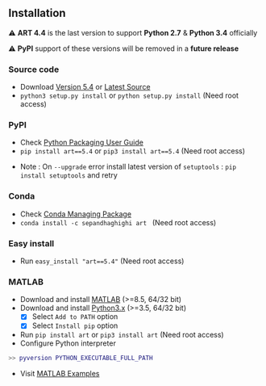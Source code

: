 ## Installation	

⚠️ **ART 4.4** is the last version to support **Python 2.7** & **Python 3.4** officially		

⚠️ **PyPI** support of these versions will be removed in a **future release**

### Source code
- Download [Version 5.4](https://github.com/sepandhaghighi/art/archive/v5.4.zip) or [Latest Source ](https://github.com/sepandhaghighi/art/archive/dev.zip)
- `python3 setup.py install` or `python setup.py install` (Need root access)				

### PyPI


- Check [Python Packaging User Guide](https://packaging.python.org/installing/)     
- `pip install art==5.4` or `pip3 install art==5.4` (Need root access)

* Note :  On `--upgrade` error install latest version of `setuptools` : `pip install setuptools` and retry

### Conda

- Check [Conda Managing Package](https://conda.io)
- `conda install -c sepandhaghighi art ` (Need root access)

### Easy install

- Run `easy_install "art==5.4"` (Need root access)

### MATLAB

- Download and install [MATLAB](https://www.mathworks.com/products/matlab.html) (>=8.5, 64/32 bit)
- Download and install [Python3.x](https://www.python.org/downloads/) (>=3.5, 64/32 bit) 
	- [x] Select `Add to PATH` option
	- [x] Select `Install pip` option
- Run `pip install art` or `pip3 install art` (Need root access)
- Configure Python interpreter
```matlab
>> pyversion PYTHON_EXECUTABLE_FULL_PATH
```
- Visit [MATLAB Examples](https://github.com/sepandhaghighi/art/tree/master/MATLAB)	
